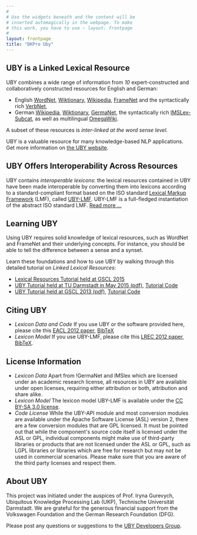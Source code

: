 ```yaml
---
#
# Use the widgets beneath and the content will be
# inserted automagically in the webpage. To make
# this work, you have to use › layout: frontpage
#
layout: frontpage
title: "DKPro Uby"
---
```


## UBY is a Linked Lexical Resource

UBY combines a wide range of information from *10* expert-constructed and collaboratively constructed resources for English and German:

 * English [WordNet](http://wordnet.princeton.edu/), [Wiktionary](http://en.wiktionary.org), [Wikipedia](http://en.wikipedia.org/), [FrameNet](https://framenet.icsi.berkeley.edu/fndrupal/) and the syntactically rich [VerbNet](http://verbs.colorado.edu/~mpalmer/projects/verbnet.html), 
 * German [Wikipedia](http://de.wikipedia.org), [Wiktionary](http://de.wiktionary.org), [GermaNet](http://www.sfs.uni-tuebingen.de/lsd/), the syntactically rich [IMSLex-Subcat](http://www.ims.uni-stuttgart.de/forschung/ressourcen/lexika/IMSLex.html), as well as multilingual [OmegaWiki](http://www.omegawiki.org/).

A subset of these resources is *inter-linked at the word sense level*.
 
UBY is a valuable resource for many knowledge-based NLP applications. Get more information on [the UBY website](http://www.ukp.tu-darmstadt.de/uby/).

## UBY Offers Interoperability Across Resources

UBY contains *interoperable lexicons*: the lexical resources contained in UBY have been made interoperable by converting them into lexicons according to a standard-compliant format based on the ISO standard [Lexical Markup Framework](http://en.wikipedia.org/wiki/Lexical_Markup_Framework) (LMF), called [UBY-LMF](http://en.wikipedia.org/wiki/UBY-LMF). UBY-LMF is a full-fledged instantiation of the abstract ISO standard LMF.
[Read more ...](http://www.ukp.tu-darmstadt.de/fileadmin/user_upload/Group_UKP/publikationen/2012/LREC2012_ubyLMFcamera-Ready.pdf)


## Learning UBY

Using UBY requires solid knowledge of lexical resources, such as WordNet and FrameNet and their underlying concepts. For instance, you should be able to tell the difference between a sense and a synset. 

Learn these foundations and how to use UBY by walking through this detailed tutorial on *Linked Lexical Resources*:

  * [Lexical Resources Tutorial held at GSCL 2015](http://uby.ukp.informatik.tu-darmstadt.de/uby/gscl2015/)
  * [UBY Tutorial held at TU Darmstadt in May 2015 (pdf)](http://uby.ukp.informatik.tu-darmstadt.de/uby/dkpro-uby-tutorial-aiphes.pdf), [Tutorial Code](http://uby.ukp.informatik.tu-darmstadt.de/uby/dkpro-uby-tutorial-aiphes.zip)
  * [UBY Tutorial held at GSCL 2013 (pdf)](http://www.ukp.tu-darmstadt.de/fileadmin/user_upload/Group_UKP/publikationen/2013/ubyTutorial_GSCL2013.pdf), [Tutorial Code](http://code.google.com/p/dkpro-tutorials/wiki/UbyTutorial2013)
  
## Citing UBY

 * *Lexicon Data and Code* If you use UBY or the software provided here, please cite this [EACL 2012 paper](http://www.ukp.tu-darmstadt.de/fileadmin/user_upload/Group_UKP/publikationen/2012/uby_eacl2012_cameraready.pdf), [BibTeX](http://www.ukp.tu-darmstadt.de/publications/details/?no_cache=1&tx_bibtex_pi1%5Bpub_id%5D=TUD-CS-2012-0023#)
 * *Lexicon Model* If you use UBY-LMF, please cite this [LREC 2012 paper](http://www.ukp.tu-darmstadt.de/fileadmin/user_upload/Group_UKP/publikationen/2012/LREC2012_ubyLMFcamera-Ready.pdf), [BibTeX](http://www.ukp.tu-darmstadt.de/publications/details/?no_cache=1&tx_bibtex_pi1%5Bpub_id%5D=TUD-CS-2012-0045#).

## License Information

 * *Lexicon Data* Apart from !GermaNet and IMSlex which are licensed under an academic research license, all resources in UBY are available under open licenses, requiring either attribution or both, attribution and share alike.
 * *Lexicon Model* The lexicon model UBY-LMF is available under the [CC BY-SA 3.0 license](http://creativecommons.org/licenses/by-sa/3.0/de/deed.en).
 * *Code License* While the UBY-API module and most conversion modules are available under the Apache Software License (ASL) version 2, there are a few conversion modules that are GPL licensed. It must be pointed out that while the component's source code itself is licensed under the ASL or GPL, individual components might make use of third-party libraries or products that are not licensed under the ASL or GPL, such as LGPL libraries or libraries which are free for research but may not be used in commercial scenarios. Please make sure that you are aware of the third party licenses and respect them. 

## About UBY

This project was initiated under the auspices of Prof. Iryna Gurevych, Ubiquitous Knowledge Processing Lab (UKP), Technische Universität Darmstadt.
We are grateful for the generous financial support from the Volkswagen Foundation and the German Research Foundation (DFG).

Please post any questions or suggestions to the [UBY Developers Group](http://groups.google.com/group/uby-developers).

